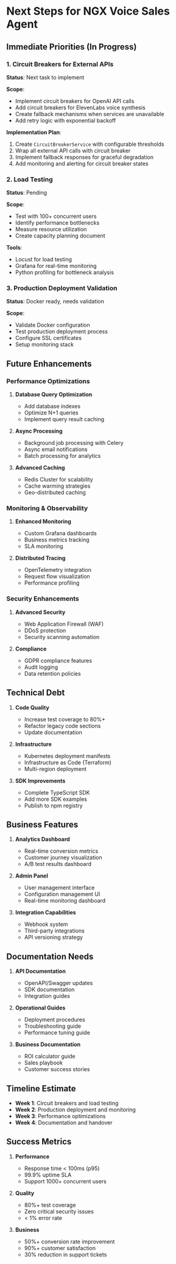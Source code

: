 # Next Steps for NGX Voice Sales Agent

## Immediate Priorities (In Progress)

### 1. Circuit Breakers for External APIs
**Status**: Next task to implement

**Scope**:
- Implement circuit breakers for OpenAI API calls
- Add circuit breakers for ElevenLabs voice synthesis
- Create fallback mechanisms when services are unavailable
- Add retry logic with exponential backoff

**Implementation Plan**:
1. Create `CircuitBreakerService` with configurable thresholds
2. Wrap all external API calls with circuit breaker
3. Implement fallback responses for graceful degradation
4. Add monitoring and alerting for circuit breaker states

### 2. Load Testing
**Status**: Pending

**Scope**:
- Test with 100+ concurrent users
- Identify performance bottlenecks
- Measure resource utilization
- Create capacity planning document

**Tools**:
- Locust for load testing
- Grafana for real-time monitoring
- Python profiling for bottleneck analysis

### 3. Production Deployment Validation
**Status**: Docker ready, needs validation

**Scope**:
- Validate Docker configuration
- Test production deployment process
- Configure SSL certificates
- Setup monitoring stack

## Future Enhancements

### Performance Optimizations
1. **Database Query Optimization**
   - Add database indexes
   - Optimize N+1 queries
   - Implement query result caching

2. **Async Processing**
   - Background job processing with Celery
   - Async email notifications
   - Batch processing for analytics

3. **Advanced Caching**
   - Redis Cluster for scalability
   - Cache warming strategies
   - Geo-distributed caching

### Monitoring & Observability
1. **Enhanced Monitoring**
   - Custom Grafana dashboards
   - Business metrics tracking
   - SLA monitoring

2. **Distributed Tracing**
   - OpenTelemetry integration
   - Request flow visualization
   - Performance profiling

### Security Enhancements
1. **Advanced Security**
   - Web Application Firewall (WAF)
   - DDoS protection
   - Security scanning automation

2. **Compliance**
   - GDPR compliance features
   - Audit logging
   - Data retention policies

## Technical Debt

1. **Code Quality**
   - Increase test coverage to 80%+
   - Refactor legacy code sections
   - Update documentation

2. **Infrastructure**
   - Kubernetes deployment manifests
   - Infrastructure as Code (Terraform)
   - Multi-region deployment

3. **SDK Improvements**
   - Complete TypeScript SDK
   - Add more SDK examples
   - Publish to npm registry

## Business Features

1. **Analytics Dashboard**
   - Real-time conversion metrics
   - Customer journey visualization
   - A/B test results dashboard

2. **Admin Panel**
   - User management interface
   - Configuration management UI
   - Real-time monitoring dashboard

3. **Integration Capabilities**
   - Webhook system
   - Third-party integrations
   - API versioning strategy

## Documentation Needs

1. **API Documentation**
   - OpenAPI/Swagger updates
   - SDK documentation
   - Integration guides

2. **Operational Guides**
   - Deployment procedures
   - Troubleshooting guide
   - Performance tuning guide

3. **Business Documentation**
   - ROI calculator guide
   - Sales playbook
   - Customer success stories

## Timeline Estimate

- **Week 1**: Circuit breakers and load testing
- **Week 2**: Production deployment and monitoring
- **Week 3**: Performance optimizations
- **Week 4**: Documentation and handover

## Success Metrics

1. **Performance**
   - Response time < 100ms (p95)
   - 99.9% uptime SLA
   - Support 1000+ concurrent users

2. **Quality**
   - 80%+ test coverage
   - Zero critical security issues
   - < 1% error rate

3. **Business**
   - 50%+ conversion rate improvement
   - 90%+ customer satisfaction
   - 30% reduction in support tickets